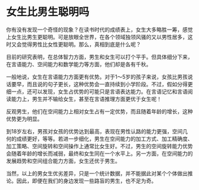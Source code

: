 # 女生比男生聪明吗

你有没有发现一个奇怪的现象？在读书时代的成绩表上，女生大多略胜一筹，感觉上女生比男生更聪明。可是放眼全世界，在各个领域独领风骚的又以男性居多，这时又会觉得男性比女性更聪明。那么，真相到底是什么呢？ 

目前的研究表明，在总体智力方面，男生和女生可以打个平手。但具体细分下来，在言语能力、空间能力和数学能力等方面，他们却是各有千秋。 

一般地说，女生在言语能力方面更有优势。对于1～5岁的孩子来说，女孩比男孩说话要早，而且说的句子更长，这种优势会一直持续到小学阶段。不过，假如分得更细一点，还可以发现，女生占优势的可能只是言语表达能力。在言语记忆和言语阅读能力上，男生并不输给女生，甚至在言语推理方面更优于女生呢！ 

反观男生，他们在空间能力上相对女生占有一定优势，而且随着年龄的增长，这种优势更为明显。 

到18岁左右，男孩对女孩的优势达到最高，表现在男性认路的能力更强，空间几何的成绩更好，等等。若进一步细化，男生在空间能力的加工方式、加工精确度、加工策略、空间旋转和空间操作上通常比女生好。不过，男生的空间旋转能力优势会随着年龄的增长而减弱，最终和女生同在一个水平上。另一方面，在空间能力的发展趋势和空间组合能力方面，女生还优于男生。 

当然，以上的男女生优劣差异，只是一个统计数据，并不能据此对某个个体做出推论。因此，即便在我们的身边发现一些路盲的男生，也不足为奇。